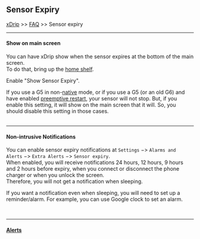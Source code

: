 ## Sensor Expiry
[xDrip](../README.md) >> [FAQ](./FAQ_page.md) >> Sensor expiry  
  
---  
  
#### **Show on main screen**    
You can have xDrip show when the sensor expires at the bottom of the main screen.  
To do that, bring up the [home shelf](./HomeShelf.md).  
  
Enable "Show Sensor Expiry".  
  
If you use a G5 in non-[native](./Native-Algorithm) mode, or if you use a G5 (or an old G6) and have enabled [preemptive restart](./Preemptive-Restart), your sensor will not stop.  But, if you enable this setting, it will show on the main screen that it will.  So, you should disable this setting in those cases.  
<br/>  
  
---  
  
#### **Non-intrusive Notifications**  
You can enable sensor expiry notifications at `Settings` &#8722;> `Alarms and Alerts` &#8722;> `Extra Alerts` &#8722;> `Sensor expiry`.  
When enabled, you will receive notifications 24 hours, 12 hours, 9 hours and 2 hours before expiry, when you connect or disconnect the phone charger or when you unlock the screen.  
Therefore, you will not get a notification when sleeping.  

If you want a notification even when sleeping, you will need to set up a reminder/alarm.  For example, you can use Google clock to set an alarm.  
  
<br/>  

---  

#### [Alerts](./Alerts_page.md)  
  
